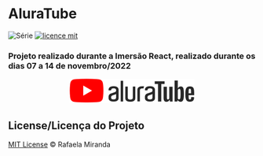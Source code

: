 # AluraTube

![Série](https://img.shields.io/badge/rafaelamiranda-AluraTube-red)
[![licence mit](https://img.shields.io/badge/licence-MIT-blue.svg)](https://github.com/afonsopacifer/open-source-boilerplate/blob/master/LICENSE.md)

### Projeto realizado durante a Imersão React, realizado durante os dias 07 a 14 de novembro/2022

<p align="center">
  <img alt="Logo do projeto" src="./_docs/logo.svg" />
</p>

## License/Licença do Projeto
[MIT License](./LICENSE.md) © Rafaela Miranda